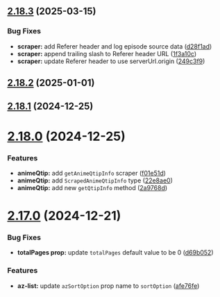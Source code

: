## [2.18.3](https://github.com/ghoshRitesh12/aniwatch/compare/v2.18.2...v2.18.3) (2025-03-15)


### Bug Fixes

* **scraper:** add Referer header and log episode source data ([d28f1ad](https://github.com/ghoshRitesh12/aniwatch/commit/d28f1ad775c9e64e40b5dc1d2aa1a3566e2ec410))
* **scraper:** append trailing slash to Referer header URL ([1f3a10c](https://github.com/ghoshRitesh12/aniwatch/commit/1f3a10cb7f824bfd38c4e723b2e28c203a4e6932))
* **scraper:** update Referer header to use serverUrl.origin ([249c3f9](https://github.com/ghoshRitesh12/aniwatch/commit/249c3f938a06596119f7cb34dd5b54057c5887c0))



## [2.18.2](https://github.com/ghoshRitesh12/aniwatch/compare/v2.18.1...v2.18.2) (2025-01-01)



## [2.18.1](https://github.com/ghoshRitesh12/aniwatch/compare/v2.18.0...v2.18.1) (2024-12-25)



# [2.18.0](https://github.com/ghoshRitesh12/aniwatch/compare/v2.17.0...v2.18.0) (2024-12-25)


### Features

* **animeQtip:** add `getAnimeQtipInfo` scraper ([f01e51d](https://github.com/ghoshRitesh12/aniwatch/commit/f01e51ddbd1772eb412512b74dea0025eac9c7f7))
* **animeQtip:** add `ScrapedAnimeQtipInfo` type ([22e8ae0](https://github.com/ghoshRitesh12/aniwatch/commit/22e8ae05227b54e3249dfb92689f2a3f835f5bff))
* **animeQtip:** add new `getQtipInfo` method ([2a9768d](https://github.com/ghoshRitesh12/aniwatch/commit/2a9768d3d9380a18ad478878bd309fc4dfa22500))



# [2.17.0](https://github.com/ghoshRitesh12/aniwatch/compare/v2.16.0...v2.17.0) (2024-12-21)


### Bug Fixes

* **totalPages prop:** update `totalPages` default value to be 0 ([d69b052](https://github.com/ghoshRitesh12/aniwatch/commit/d69b05209c6c0d06a684fac4b30f0d9d10a7e721))


### Features

* **az-list:** update `azSortOption` prop name to `sortOption` ([afe76fe](https://github.com/ghoshRitesh12/aniwatch/commit/afe76fe4f64122b44e0030d84d83877aed411abb))



